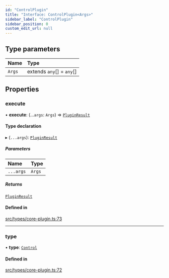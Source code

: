 ```yaml
---
id: "ControlPlugin"
title: "Interface: ControlPlugin<Args>"
sidebar_label: "ControlPlugin"
sidebar_position: 0
custom_edit_url: null
---
```


## Type parameters

| Name | Type |
| :------ | :------ |
| `Args` | extends `any`[] = `any`[] |

## Properties

### execute

• **execute**: (...`args`: `Args`) => [`PluginResult`](../modules.md#pluginresult)

#### Type declaration

▸ (`...args`): [`PluginResult`](../modules.md#pluginresult)

##### Parameters

| Name | Type |
| :------ | :------ |
| `...args` | `Args` |

##### Returns

[`PluginResult`](../modules.md#pluginresult)

#### Defined in

[src/types/core-plugin.ts:73](https://github.com/sern-handler/handler/blob/e1059f9/src/types/core-plugin.ts#L73)

___

### type

• **type**: [`Control`](../enums/PluginType.md#control)

#### Defined in

[src/types/core-plugin.ts:72](https://github.com/sern-handler/handler/blob/e1059f9/src/types/core-plugin.ts#L72)
